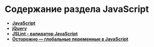 Содержание раздела JavaScript
=============================
* **[JavaScript](https://github.com/uran1980/web-dev-blog/blob/master/JavaScript/JavaScript.md)**
* **[jQuery](https://github.com/uran1980/web-dev-blog/blob/master/JavaScript/jQuery/jQuery.md)**
* **[JSLint - валидатор JavaScript](https://github.com/uran1980/web-dev-blog/blob/master/JavaScript/JSLint.md)**
* **[Осторожно — глобальные переменные в JavaScript](https://github.com/uran1980/web-dev-blog/blob/master/JavaScript/Global-variables-in-JavaScript.md)**
